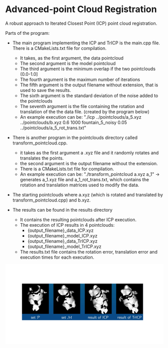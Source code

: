 # Advanced-point Cloud Registration
A robust approach to Iterated Closest Point (ICP) point cloud registration.

Parts of the program:
- The main program implementing the ICP and TrICP is the main.cpp file. There is a CMakeLists.txt file for compilation.
  - It takes, as the first argument, the data pointcloud
  - The second argument is the model pointcloud
  - The third argument is the minimum overlap if the two pointclouds (0.0-1.0]
  - The fourth argument is the maximum number of iterations
  - The fifth argument is the output filename without extension, that is used to save the results.
  - The sixth argument is the standard deviation of the noise added to the pointclouds
  - The seventh argument is the file containing the rotation and translation of the the data file. (created by the program below)
  - An example execution can be: "./icp ../pointclouds/a_5.xyz ../pointclouds/b.xyz 0.6 1000 fountain_5_noisy 0.05 ../pointclouds/a_5_rot_trans.txt"

- There is another program in the pointclouds directory called transform_pointcloud.cpp.
  - it takes as the first argument a .xyz file and it randomly rotates and translates the points.
  - the second argument is the output filename without the extension.
  - There is a CMakeLists.txt file for compilation.
  - An example execution can be: "./transform_pointcloud a.xyz a_1" -> generates a_1.xyz file and a_1_rot_trans.txt, which contains the rotation and translation matrices used to modify the data.

- The starting pointclouds where a.xyz (which is rotated and translated by transform_pointcloud.cpp) and b.xyz.

- The results can be found in the results directory
  - It contains the resulting pointclouds after ICP execution.
  - The execution of ICP results in 4 pointclouds:
    - {output_filename}_data_ICP.xyz
    - {output_filename}_model_ICP.xyz
    - {output_filename}_data_TrICP.xyz
    - {output_filename}_model_TrICP.xyz
  - The results.txt file contains the rotation error, translation error and execution times for each execution.


![plot](https://github.com/SaraFattouh/Advanced-point-cloud-registration/blob/main/ICP.png) 
